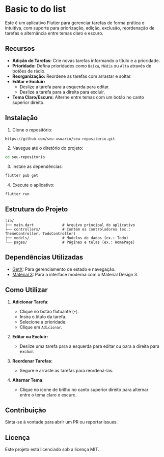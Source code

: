# Basic to do list

Este é um aplicativo Flutter para gerenciar tarefas de forma prática e intuitiva, com suporte para priorização, edição, exclusão, reordenação de tarefas e alternância entre temas claro e escuro.

## Recursos
- **Adição de Tarefas:** Crie novas tarefas informando o título e a prioridade.
- **Prioridade:** Defina prioridades como `Baixa`, `Média` ou `Alta` através de botões de rádio.
- **Reorganização:** Reordene as tarefas com arrastar e soltar.
- **Editar e Excluir:**
    - Deslize a tarefa para a esquerda para editar.
    - Deslize a tarefa para a direita para excluir.
- **Tema Claro/Escuro:** Alterne entre temas com um botão no canto superior direito.

## Instalação

1. Clone o repositório:
```bash
https://github.com/seu-usuario/seu-repositorio.git
```

2. Navegue até o diretório do projeto:
```bash
cd seu-repositorio
```

3. Instale as dependências:
```bash
flutter pub get
```

4. Execute o aplicativo:
```bash
flutter run
```

## Estrutura do Projeto
```
lib/
├── main.dart             # Arquivo principal do aplicativo
├── controllers/          # Contém os controladores (ex.: ThemeController, TodoController)
├── models/               # Modelos de dados (ex.: Todo)
└── pages/                # Páginas e telas (ex.: HomePage)
```

## Dependências Utilizadas
- [GetX](https://pub.dev/packages/get): Para gerenciamento de estado e navegação.
- [Material 3](https://m3.material.io/): Para a interface moderna com o Material Design 3.

## Como Utilizar
1. **Adicionar Tarefa:**
    - Clique no botão flutuante (`+`).
    - Insira o título da tarefa.
    - Selecione a prioridade.
    - Clique em `Adicionar`.

2. **Editar ou Excluir:**
    - Deslize uma tarefa para a esquerda para editar ou para a direita para excluir.

3. **Reordenar Tarefas:**
    - Segure e arraste as tarefas para reordená-las.

4. **Alternar Tema:**
    - Clique no ícone de brilho no canto superior direito para alternar entre o tema claro e escuro.

## Contribuição
Sinta-se à vontade para abrir um PR ou reportar issues.

## Licença
Este projeto está licenciado sob a licença MIT.

